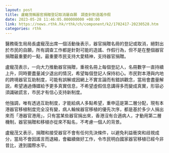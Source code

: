```yaml
---
layout: post
title: 盧寵茂稱器官捐贈登記取消屬自願　調查針對造謠作假
date: 2023-05-28 11:46:05.000000000 +08:00
link: https://news.rthk.hk/rthk/ch/component/k2/1702417-20230528.htm
categories: rthk
---
```


醫務衞生局局長盧寵茂出席一個活動後表示，器官捐贈名冊的登記或取消，絕對出於市民的自願，所有調查工作都是針對可能的造謠、作假行為，但不是在整個器官捐贈最重要的一點，最重要市民支持大愛精神，支持器官捐贈。

盧寵茂表示，一向大力推動器官捐贈，重視名冊上每個登記人，名冊數字一直持續上升，同時要盡量減少退出的情況，希望每個登記人保持初心。市民對本港與内地的跨境器官互助制度，可能有誤解或因網上不實言論而有錯誤觀念，當局會盡量解説，希望通過傳媒給予更多真實信息，不希望虛假信息講得多而變成真實，形容必須識破謊言，市民才有信心支持新制度。

他強調，唯有透過互助制度，才能給病人多點希望，重申這是第二層分配，現有本港器官移植制度完全沒有變，病人輪候器官移植的優先次序，都是基於多少人捐出來而「港器官港用」，只有當某些器官捐出來，香港沒有合適病人，才動用第二層機制，器官捐贈和移植亦從來不點名，不考慮一個人的背景。

盧寵茂又表示，捐贈和接受器官不會有任何先決條件，以避免利益衝突和歧視成分，當局不會因謠言而退縮，會繼續做好工作，令市民明白國家器官移植已經今非昔比，達到國際水平。
